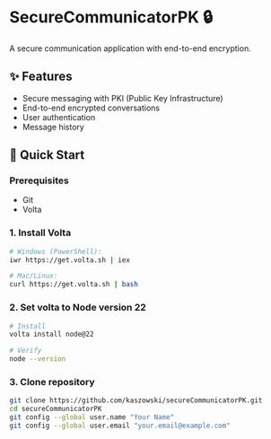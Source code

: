 # SecureCommunicatorPK 🔒

A secure communication application with end-to-end encryption.

## ✨ Features
- Secure messaging with PKI (Public Key Infrastructure)
- End-to-end encrypted conversations
- User authentication
- Message history

## 🚀 Quick Start

### Prerequisites
- Git
- Volta

### 1. Install Volta
```bash
# Windows (PowerShell):
iwr https://get.volta.sh | iex

# Mac/Linux:
curl https://get.volta.sh | bash
```
### 2. Set volta to Node version 22
```bash
# Install
volta install node@22

# Verify
node --version
```

### 3. Clone repository
```bash
git clone https://github.com/kaszowski/secureCommunicatorPK.git
cd secureCommunicatorPK
git config --global user.name "Your Name"
git config --global user.email "your.email@example.com"
```